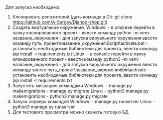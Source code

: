 Для запуска необходимо:
1) Клонировать репозиторий (дать команду в Git: git clone https://github.com/A-Sergey/Django-shop.git)
2) Создать виртуальное окружение.
Windows: - в cmd.exe перейти в папку клонированного проект
		 - ввести команду python -m venv название_окружения
		 - для запуска вируального окружения ввести команду 
		путь_проект\название_окружения\Script\activate.bat
		 - установить необходимые библиотеки для проекта, ввести команду
		 pip install -r requirements.txt
Linux:   - в console перейти в папку клонированного проект
		 - ввести команду python3 -m venv название_окружения
		 - для запуска вируального окружения ввести команду 
		source путь_проект\название_окружения\bin\activate
		 - установить необходимые библиотеки для проекта, ввести команду
		 pip install -r requirements.txt
3) Запустить миграцию командами
Windows:
		 - manage.py makemigrations
		 - manage.py migrate
Linux:
		 - python3 manage.py makemigrations
		 - python3 manage.py migrate
4) Запуск сервера командой
Windows:
		 - manage.py runserver
Linux:
		 - python3 manage.py runserver
4) Для тестового просмотра можно скачать готовую БД
		 
